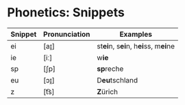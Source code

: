 # Phonetics: Snippets

| Snippet | Pronunciation | Examples                                  |
| ------- | ------------- | ----------------------------------------- |
| ei      | [aɪ̯]          | st**ei**n, s**ei**n, h**ei**ss, m**ei**ne |
| ie      | [iː]          | w**ie**                                   |
| sp      | [ʃp]          | **sp**reche                               |
| eu      | [ɔɪ̯]          | D**eu**tschland                           |
| z       | [t͡s]          | **Z**ürich                                |

